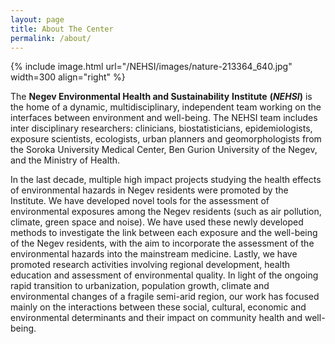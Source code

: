 ```yaml
---
layout: page
title: About The Center
permalink: /about/
---
```


{% include image.html url="/NEHSI/images/nature-213364_640.jpg" width=300 align="right" %}

The
**Negev Environmental Health and Sustainability** **Institute** **(**_**NEHSI**_**)**
is the home of a dynamic, multidisciplinary, independent team working
on the interfaces between environment and well-being. The NEHSI team
includes inter disciplinary researchers: clinicians,
biostatisticians, epidemiologists, exposure scientists, ecologists,
urban planners and geomorphologists from the Soroka University
Medical Center, Ben Gurion University of the Negev, and the Ministry
of Health.

In
the last decade, multiple high impact projects studying the health
effects of environmental hazards in Negev residents were promoted by
the Institute. We have developed novel tools for the assessment of
environmental exposures among the Negev residents (such as air
pollution, climate, green space and noise). We have used these newly
developed methods to investigate the link between each exposure and
the well-being of the Negev residents, with the aim to incorporate
the assessment of the environmental hazards into the mainstream
medicine. Lastly, we have promoted research activities involving
regional development, health education and assessment of
environmental quality. In light of the ongoing rapid transition to
urbanization, population growth, climate and environmental changes of
a fragile semi-arid region, our work has focused mainly on the
interactions between these social, cultural, economic and
environmental determinants and their impact on community health and
well-being.

